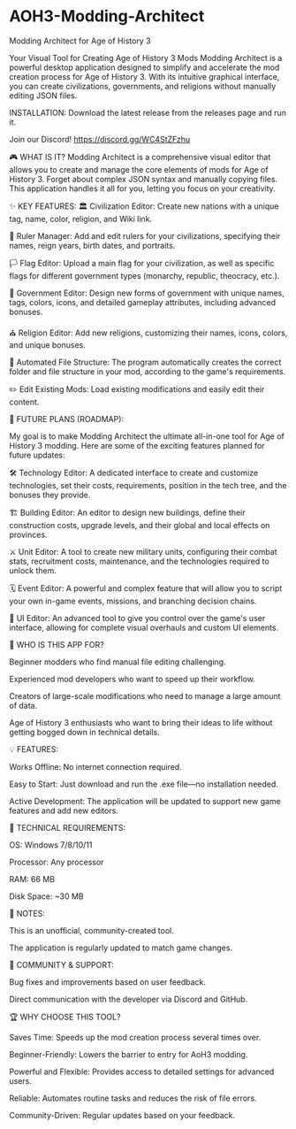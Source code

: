 # AOH3-Modding-Architect
Modding Architect for Age of History 3
<!-- ![image](https://github.com/user-attachments/assets/ef354fe3-6000-4742-9d5a-602399c026d6) -->

Your Visual Tool for Creating Age of History 3 Mods
Modding Architect is a powerful desktop application designed to simplify and accelerate the mod creation process for Age of History 3. With its intuitive graphical interface, you can create civilizations, governments, and religions without manually editing JSON files.

INSTALLATION:
Download the latest release from the releases page and run it.

Join our Discord! https://discord.gg/WC4StZFzhu

🎮 WHAT IS IT?
Modding Architect is a comprehensive visual editor that allows you to create and manage the core elements of mods for Age of History 3. Forget about complex JSON syntax and manually copying files. This application handles it all for you, letting you focus on your creativity.

✨ KEY FEATURES:
🏛️ Civilization Editor: Create new nations with a unique tag, name, color, religion, and Wiki link.

👑 Ruler Manager: Add and edit rulers for your civilizations, specifying their names, reign years, birth dates, and portraits.

🏳️ Flag Editor: Upload a main flag for your civilization, as well as specific flags for different government types (monarchy, republic, theocracy, etc.).

📜 Government Editor: Design new forms of government with unique names, tags, colors, icons, and detailed gameplay attributes, including advanced bonuses.

⛪ Religion Editor: Add new religions, customizing their names, icons, colors, and unique bonuses.

📁 Automated File Structure: The program automatically creates the correct folder and file structure in your mod, according to the game's requirements.

✏️ Edit Existing Mods: Load existing modifications and easily edit their content.

🚀 FUTURE PLANS (ROADMAP):

My goal is to make Modding Architect the ultimate all-in-one tool for Age of History 3 modding. Here are some of the exciting features planned for future updates:

🛠️ Technology Editor: A dedicated interface to create and customize technologies, set their costs, requirements, position in the tech tree, and the bonuses they provide.

🏗️ Building Editor: An editor to design new buildings, define their construction costs, upgrade levels, and their global and local effects on provinces.

⚔️ Unit Editor: A tool to create new military units, configuring their combat stats, recruitment costs, maintenance, and the technologies required to unlock them.

🗓️ Event Editor: A powerful and complex feature that will allow you to script your own in-game events, missions, and branching decision chains.

🎨 UI Editor: An advanced tool to give you control over the game's user interface, allowing for complete visual overhauls and custom UI elements.


🎯 WHO IS THIS APP FOR?

Beginner modders who find manual file editing challenging.

Experienced mod developers who want to speed up their workflow.

Creators of large-scale modifications who need to manage a large amount of data.

Age of History 3 enthusiasts who want to bring their ideas to life without getting bogged down in technical details.

💡 FEATURES:

Works Offline: No internet connection required.

Easy to Start: Just download and run the .exe file—no installation needed.

Active Development: The application will be updated to support new game features and add new editors.


🔧 TECHNICAL REQUIREMENTS:

OS: Windows 7/8/10/11

Processor: Any processor

RAM: 66 MB

Disk Space: ~30 MB

📢 NOTES:

This is an unofficial, community-created tool.

The application is regularly updated to match game changes.

💬 COMMUNITY & SUPPORT:

Bug fixes and improvements based on user feedback.

Direct communication with the developer via Discord and GitHub.

🏆 WHY CHOOSE THIS TOOL?

Saves Time: Speeds up the mod creation process several times over.

Beginner-Friendly: Lowers the barrier to entry for AoH3 modding.

Powerful and Flexible: Provides access to detailed settings for advanced users.

Reliable: Automates routine tasks and reduces the risk of file errors.

Community-Driven: Regular updates based on your feedback.
